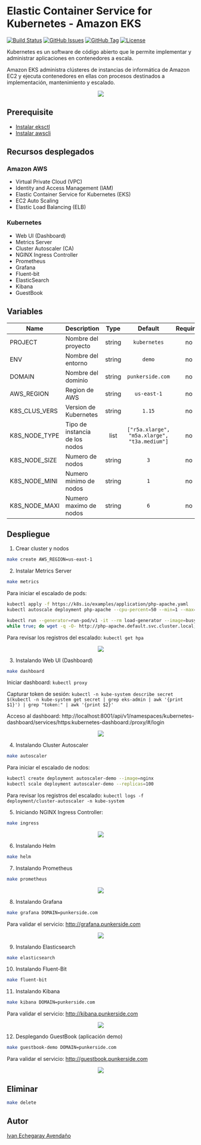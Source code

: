 # Elastic Container Service for Kubernetes - Amazon EKS

[![Build Status](https://travis-ci.org/punkerside/kubernetes-demo.svg?branch=master)](https://travis-ci.org/punkerside/kubernetes-demo)
[![GitHub Issues](https://img.shields.io/github/issues/punkerside/kubernetes-demo.svg)](https://github.com/punkerside/kubernetes-demo/issues)
[![GitHub Tag](https://img.shields.io/github/tag-date/punkerside/kubernetes-demo.svg?style=plastic)](https://github.com/punkerside/kubernetes-demo/tags/)
[![License](https://img.shields.io/badge/License-Apache%202.0-blue.svg)](https://opensource.org/licenses/Apache-2.0)

Kubernetes es un software de código abierto que le permite implementar y administrar aplicaciones en contenedores a escala.

Amazon EKS administra clústeres de instancias de informática de Amazon EC2 y ejecuta contenedores en ellas con procesos destinados a implementación, mantenimiento y escalado.

<p align="center">
  <img src="docs/img/architecture.png">
</p>

## Prerequisite

* [Instalar eksctl](https://eksctl.io/introduction/installation/)
* [Instalar awscli](https://docs.aws.amazon.com/cli/latest/userguide/cli-chap-install.html)

## Recursos desplegados

### Amazon AWS

* Virtual Private Cloud (VPC)
* Identity and Access Management (IAM)
* Elastic Container Service for Kubernetes (EKS)
* EC2 Auto Scaling
* Elastic Load Balancing (ELB)

### Kubernetes

* Web UI (Dashboard)
* Metrics Server
* Cluster Autoscaler (CA)
* NGINX Ingress Controller
* Prometheus
* Grafana
* Fluent-bit
* ElasticSearch
* Kibana
* GuestBook

## Variables

| Name | Description | Type | Default | Required |
|------|-------------|:----:|:-----:|:-----:|
| PROJECT | Nombre del proyecto | string | `kubernetes` | no |
| ENV | Nombre del entorno | string | `demo` | no |
| DOMAIN | Nombre del dominio | string | `punkerside.com` | no |
| AWS_REGION | Region de AWS | string | `us-east-1` | no |
| K8S_CLUS_VERS | Version de Kubernetes | string | `1.15` | no |
| K8S_NODE_TYPE | Tipo de instancia de los nodos | list | `["r5a.xlarge", "m5a.xlarge", "t3a.medium"]` | no |
| K8S_NODE_SIZE | Numero de nodos | string | `3` | no |
| K8S_NODE_MINI | Numero minimo de nodos | string | `1` | no |
| K8S_NODE_MAXI | Numero maximo de nodos | string | `6` | no |

## Despliegue

1. Crear cluster y nodos

```bash
make create AWS_REGION=us-east-1
```

2. Instalar Metrics Server

```bash
make metrics
```

Para iniciar el escalado de pods:

```bash
kubectl apply -f https://k8s.io/examples/application/php-apache.yaml
kubectl autoscale deployment php-apache --cpu-percent=50 --min=1 --max=10

kubectl run --generator=run-pod/v1 -it --rm load-generator --image=busybox /bin/sh
while true; do wget -q -O- http://php-apache.default.svc.cluster.local; done
```

Para revisar los registros del escalado: ``kubectl get hpa``

<p align="center">
  <img src="docs/img/01.png">
</p>

3. Instalando Web UI (Dashboard)

```bash
make dashboard
```

Iniciar dashboard: ``kubectl proxy``

Capturar token de sesión: ``kubectl -n kube-system describe secret $(kubectl -n kube-system get secret | grep eks-admin | awk '{print $1}') | grep "token:" | awk '{print $2}'``

Acceso al dashboard: http://localhost:8001/api/v1/namespaces/kubernetes-dashboard/services/https:kubernetes-dashboard:/proxy/#/login

<p align="center">
  <img src="docs/img/dashboard.png">
</p>

4. Instalando Cluster Autoscaler

```bash
make autoscaler
```

Para iniciar el escalado de nodos:

```bash
kubectl create deployment autoscaler-demo --image=nginx
kubectl scale deployment autoscaler-demo --replicas=100
```

Para revisar los registros del escalado: ``kubectl logs -f deployment/cluster-autoscaler -n kube-system``

5. Iniciando NGINX Ingress Controller:

```bash
make ingress
```

<p align="center">
  <img src="docs/img/ingress.png">
</p>

6. Instalando Helm

```bash
make helm
```

7. Instalando Prometheus

```bash
make prometheus
```

<p align="center">
  <img src="docs/img/02.png">
</p>

8. Instalando Grafana

```bash
make grafana DOMAIN=punkerside.com
```

Para validar el servicio: http://grafana.punkerside.com

<p align="center">
  <img src="docs/img/03.png">
</p>

9. Instalando Elasticsearch

```bash
make elasticsearch
```

10. Instalando Fluent-Bit

```bash
make fluent-bit
```

11. Instalando Kibana

```bash
make kibana DOMAIN=punkerside.com
```

Para validar el servicio: http://kibana.punkerside.com

<p align="center">
  <img src="docs/img/04.png">
</p>

12. Desplegando GuestBook (aplicación demo)

```bash
make guestbook-demo DOMAIN=punkerside.com
```

Para validar el servicio: http://guestbook.punkerside.com

<p align="center">
  <img src="docs/img/05.png">
</p>

## Eliminar

```bash
make delete
```

## Autor

[Ivan Echegaray Avendaño](https://github.com/punkerside/)